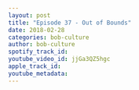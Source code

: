```yaml
---
layout: post
title: "Episode 37 - Out of Bounds"
date: 2018-02-28
categories: bob-culture
author: bob-culture
spotify_track_id: 
youtube_video_id: jjGa3QZ5hgc
apple_track_id: 
youtube_metadata: 
---
```


